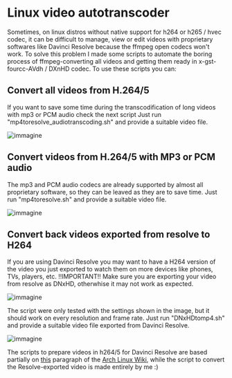 # Linux video autotranscoder
Sometimes, on linux distros without native support for h264 or h265 / hvec codec, it can be difficult to manage, view or edit videos with proprietary softwares like Davinci Resolve because the ffmpeg open codecs won't work.
To solve this problem I made some scripts to automate the boring process of ffmpeg-converting all videos and getting them ready in x-gst-fourcc-AVdh / DXnHD codec.
To use these scripts you can:


## Convert all videos from H.264/5
If you want to save some time during the transcodification of long videos with mp3 or PCM audio check the next script
Just run "mp4toresolve_audiotranscoding.sh" and provide a suitable video file.

![immagine](https://github.com/user-attachments/assets/00aea1b2-55b1-45b9-823e-aebafe2c3311)


## Convert videos from H.264/5 with MP3 or PCM audio
The mp3 and PCM audio codecs are already supported by almost all proprietary software, so they can be leaved as they are to save time.
Just run "mp4toresolve.sh" and provide a suitable video file.

![immagine](https://github.com/user-attachments/assets/491c923c-df55-48b4-afb2-2343600a0a35)


## Convert back videos exported from resolve to H264
If you are using Davinci Resolve you may want to have a H264 version of the video you just exported to watch them on more devices like phones, TVs, players, etc.
!!IMPORTANT!! Make sure you are exporting your video from resolve as DNxHD, otherwhise it may not work as expected.

![immagine](https://github.com/user-attachments/assets/2f81d7ed-5bef-448c-83eb-cdf73b735a42)

The script were only tested with the settings shown in the image, but it should work on every resolution and frame rate.
Just run "DNxHDtomp4.sh" and provide a suitable video file exported from Davinci Resolve.

![immagine](https://github.com/user-attachments/assets/a5e92da5-8049-4b8d-8273-7b1920a78172)



The scripts to prepare videos in h264/5 for Davinci Resolve are based partially on [this]([https://www.google.com](https://wiki.archlinux.org/title/DaVinci_Resolve#Workaround_for_DaVinci_Resolve_Free) "this") paragraph of the [Arch Linux Wiki]([https://www.google.com](https://wiki.archlinux.org/title/Main_page) "Arch Linux Wiki"), while the script to convert the Resolve-exported video is made entirely by me :)
